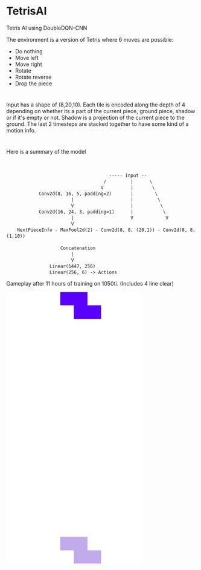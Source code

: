 # TetrisAI

Tetris AI using DoubleDQN-CNN


The environment is a version of Tetris where 6 moves are possible:
 - Do nothing
 - Move left
 - Move right
 - Rotate
 - Rotate reverse
 - Drop the piece

# 
Input has a shape of (8,20,10). Each tile is encoded along the depth of 4 depending on whether its a part of the current piece, ground piece, shadow or if it's empty or not. Shadow is a projection of the current piece to the ground. The last 2 timesteps are stacked together to have some kind of a motion info.

# 
Here is a summary of the model
```


                                      ----- Input --
                                    /         |      \
                                   V          |       \
            Conv2d(8, 16, 5, padding=2)       |        \
                        |                     |         \
                        V                     |          \
            Conv2d(16, 24, 3, padding=1)      |           \  
                        |                     V            V
                        V
    NextPieceInfo - MaxPool2d(2) - Conv2d(8, 8, (20,1)) - Conv2d(8, 8, (1,10)) 
        
                    Concatenation
                        |
                        V
                Linear(1447, 256)
                Linear(256, 6) -> Actions

```
Gameplay after 11 hours of training on 1050ti. (Includes 4 line clear)

![alt text](/tet.gif)
# 